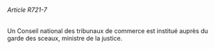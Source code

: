 ###### Article R721-7

Un Conseil national des tribunaux de commerce est institué auprès du garde des sceaux, ministre de la justice.

